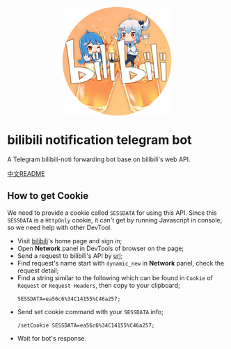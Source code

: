 <p align="center" style="align:center;height:250px;"><img width="250" src="https://github.com/MamoruDS/bilibili-notify-telegram-bot/raw/master/res/bilibili-noti-bot.png" alt="logo"></p>

# bilibili notification telegram bot
A Telegram bilibili-noti forwarding bot base on bilibili's web API.  

[中文README](README_CN.md)
## How to get Cookie
We need to provide a cookie called `SESSDATA` for using this API. Since this `SESSDATA` is a `HttpOnly` cookie, it can't get by running Javascript in console, so we need help with other DevTool.  
- Visit [bilibili](https://www.bilibili.com)'s home page and sign in;
- Open **Network** panel in DevTools of browser on the page;
- Send a request to bilibili's API by [url](https://api.vc.bilibili.com/dynamic_svr/v1/dynamic_svr/dynamic_new?uid=0&type=512);
- Find request's name start with `dynamic_new` in **Network** panel, check the request detail;
- Find a string similar to the following which can be found in `Cookie` of `Request` or `Request Headers`, then copy to your clipboard;
    ```
    SESSDATA=ea56c6%34C14155%C46a257;
    ```
- Send set cookie command with your `SESSDATA` info;
    ```
    /setCookie SESSDATA=ea56c6%34C14155%C46a257;
    ```
- Wait for bot's response.